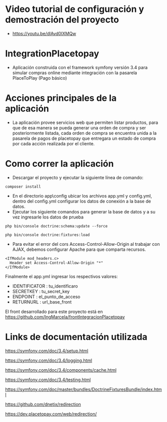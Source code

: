 # Video tutorial de configuración y demostración del proyecto

+ https://youtu.be/dlAvd0IXMQw


# IntegrationPlacetopay

+ Aplicación construida con el framework symfony versión 3.4 para simular compras online mediante integración con la pasarela PlaceToPlay (Pago básico)

# Acciones principales de la aplicación
- La aplicación provee servicios web que permiten listar productos, para que de esa manera se pueda generar una orden de compra y ser posteriormente
listada, cada orden de compra se encuentra unida a la pasarela de pagos de placetopay que entregara un estado de compra por cada acción realizada por 
el cliente.  

# Como correr la aplicación 

- Descargar el proyecto y ejecutar la siguiente línea de comando:
```
composer install
```
- En el directorio app\config ubicar los archivos app.yml y config.yml, dentro del config.yml configurar los datos de 
conexión a la base de datos.
- Ejecutar los siguiente comandos para generar la base de datos y a su vez ingresarle los datos de prueba
```
php bin/console doctrine:schema:update --force
```
```
php bin/console doctrine:fixtures:load
```
- Para evitar el error del cors Access-Control-Allow-Origin al trabajar con AJAX, debemos configurar Apache 
para que comparta recursos.
```
<IfModule mod_headers.c>
  Header set Access-Control-Allow-Origin "*"
</IfModule>
```

 Finalmente el app.yml ingresar los respectivos valores:
- IDENTIFICATOR : tu_identificaro
- SECRETKEY : tu_secret_key
- ENDPOINT : el_punto_de_acceso
- RETURNURL : url_base_front

El front desarrollado para este proyecto está en https://github.com/IngMarcela/frontIntegracionPlacetopay

# Links de documentación utilizada

https://symfony.com/doc/3.4/setup.html

https://symfony.com/doc/3.4/logging.html

https://symfony.com/doc/3.4/components/cache.html

https://symfony.com/doc/3.4/testing.html

https://symfony.com/doc/master/bundles/DoctrineFixturesBundle/index.html

https://github.com/dnetix/redirection

https://dev.placetopay.com/web/redirection/
